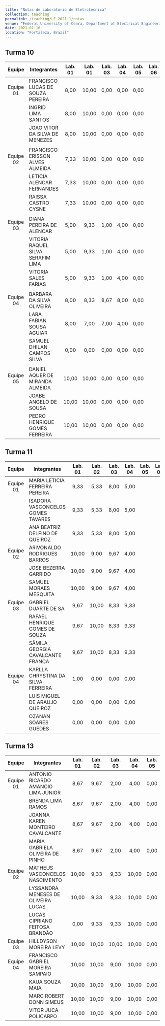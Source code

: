 ```yaml
---
title: "Notas de Laboratório de Eletrotécnica"
collection: teaching
permalink: /teaching/LE-2021-1/notas
venue: "Federal University of Ceara, Department of Electrical Engineering"
date: 2021-07-16
location: "Fortaleza, Brazil"
---
```


## Turma 10 

|   Equipe   |            Integrantes            | Lab. 01 | Lab. 01 | Lab. 03 | Lab. 04 | Lab. 05 | Lab. 06 | Lab. 07 |
|:----------:|-----------------------------------|:-------:|:-------:|:-------:|:-------:|:-------:|:-------:|:-------:|
| Equipe 01  | FRANCISCO LUCAS DE SOUZA PEREIRA  |   8,00  |  10,00  |   0,00  |   0,00  |   0,00  |         |         |
|            | INGRID LIMA SANTOS                |   8,00  |  10,00  |   0,00  |   0,00  |   0,00  |         |         |
|            | JOAO VITOR DA SILVA DE MENEZES    |   8,00  |  10,00  |   0,00  |   0,00  |   0,00  |         |         |
|            |                                   |         |         |         |         |         |         |         |
|  Equipe 02 | FRANCISCO ERISSON ALVES ALMEIDA   |   7,33  |  10,00  |   0,00  |   0,00  |   0,00  |         |         |
|            | LETICIA ALENCAR FERNANDES         |   7,33  |  10,00  |   0,00  |   0,00  |   0,00  |         |         |
|            | RAISSA CASTRO CYSNE               |   7,33  |  10,00  |   0,00  |   0,00  |   0,00  |         |         |
|            |                                   |         |         |         |         |         |         |         |
|  Equipe 03 | DIANA PEREIRA DE ALENCAR          |   5,00  |   9,33  |   1,00  |   4,00  |   0,00  |         |         |
|            | VITORIA RAQUEL SILVA SERAFIM LIMA |   5,00  |   9,33  |   1,00  |   4,00  |   0,00  |         |         |
|            | VITORIA SALES FARIAS              |   5,00  |   9,33  |   1,00  |   4,00  |   0,00  |         |         |
|            |                                   |         |         |         |         |         |         |         |
|  Equipe 04 | BARBARA DA SILVA OLIVEIRA         |   8,00  |   8,33  |   8,67  |   8,00  |   0,00  |         |         |
|            | LARA FABIAN SOUSA AGUIAR          |   8,00  |   7,00  |   7,00  |   4,00  |   0,00  |         |         |
|            | SAMUEL DHILAN CAMPOS SILVA        |   0,00  |   0,00  |   0,00  |   0,00  |   0,00  |         |         |
|            |                                   |         |         |         |         |         |         |         |
|  Equipe 05 | DANIEL AQUER DE MIRANDA ALMEIDA   |  10,00  |  10,00  |   0,00  |   0,00  |   0,00  |         |         |
|            | JOABE ANGELO DE SOUSA             |  10,00  |  10,00  |   0,00  |   0,00  |   0,00  |         |         |
|            | PEDRO HENRIQUE GOMES FERREIRA     |  10,00  |  10,00  |   0,00  |   0,00  |   0,00  |         |         |

## Turma 11

|   Equipe   |             Integrantes            | Lab. 01 | Lab. 02 | Lab. 03 | Lab. 04 | Lab. 05 | Lab. 06 | Lab. 07 |
|:----------:|------------------------------------|:-------:|:-------:|:-------:|:-------:|:-------:|:-------:|:-------:|
| Equipe 01  | MARIA LETICIA FERREIRA PEREIRA     |   9,33  |   5,33  |   8,00  |   5,00  |         |         |         |
|            | ISADORA VASCONCELOS GOMES TAVARES  |   9,33  |   5,33  |   8,00  |   5,00  |         |         |         |
|            | ANA BEATRIZ DELFINO DE QUEIROZ     |   9,33  |   5,33  |   8,00  |   5,00  |         |         |         |
|  Equipe 02 | ARIVONALDO RODRIGUES BARROS        |  10,00  |   9,00  |   9,67  |   4,00  |         |         |         |
|            | JOSE BEZERRA GARRIDO               |  10,00  |   9,00  |   9,67  |   4,00  |         |         |         |
|            | SAMUEL MORAES MESQUITA             |  10,00  |   9,00  |   9,67  |   4,00  |         |         |         |
|  Equipe 03 | GABRIEL DUARTE DE SA               |   9,67  |  10,00  |   8,33  |   9,33  |         |         |         |
|            | RAFAEL HENRIQUE GOMES DE SOUZA     |   9,67  |  10,00  |   8,33  |   9,33  |         |         |         |
|            | SÂMILA GEORGIA CAVALCANTE FRANÇA   |   9,67  |  10,00  |   8,33  |   9,33  |         |         |         |
|  Equipe 04 | KARLLA CHRYSTINA DA SILVA FERREIRA |   1,00  |   0,00  |   0,00  |   0,00  |         |         |         |
|            | LUIS MIGUEL DE ARAUJO QUEIROZ      |   0,00  |   0,00  |   0,00  |   0,00  |         |         |         |
|            | OZANAN SOARES GUEDES               |   0,00  |   0,00  |   0,00  |   0,00  |         |         |         |


## Turma 13

|   Equipe   |             Integrantes             | Lab. 01 | Lab. 02 | Lab. 03 | Lab. 04 | Lab. 05 | Lab. 06 | Lab. 07|
|:----------:|-------------------------------------|:-------:|:-------:|:-------:|:-------:|:-------:|:-------:|:------:|
| Equipe 01  | ANTONIO RICARDO AMANCIO LIMA JUNIOR |   8,67  |   9,67  |   2,00  |   4,00  |   0,00  |         |        |
|            | BRENDA LIMA RAMOS                   |   8,67  |   9,67  |   2,00  |   4,00  |   0,00  |         |        |
|            | JOANNA KAREN MONTEIRO CAVALCANTE    |   8,67  |   9,67  |   2,00  |   4,00  |   0,00  |         |        |
|            | MARIA GABRIELA OLIVEIRA DE PINHO    |   8,67  |   9,67  |   2,00  |   4,00  |   0,00  |         |        |
|  Equipe 02 | MATHEUS VASCONCELOS NASCIMENTO      |  10,00  |   9,33  |   9,33  |  10,00  |   0,00  |         |        |
|            | LYSSANDRA MENESES DE OLIVEIRA LUCAS |  10,00  |   9,33  |   9,33  |  10,00  |   0,00  |         |        |
|            | LUCAS CIPRIANO FEITOSA BRANDÃO      |   0,00  |   9,33  |   9,33  |  10,00  |   0,00  |         |        |
|  Equipe 03 | HILLDYSON MOREIRA LEVY              |  10,00  |  10,00  |  10,00  |  10,00  |   0,00  |         |        |
|  Equipe 04 | FRANCISCO GABRIEL MOREIRA SAMPAIO   |  10,00  |  10,00  |   9,00  |  10,00  |   0,00  |         |        |
|            | KAUA SOUZA MAIA                     |  10,00  |  10,00  |   9,00  |  10,00  |   0,00  |         |        |
|            | MARC ROBERT DONN SIMEUS             |  10,00  |  10,00  |   9,00  |  10,00  |   0,00  |         |        |
|            | VITOR JUCA POLICARPO                |  10,00  |  10,00  |   9,00  |  10,00  |   0,00  |         |        |
